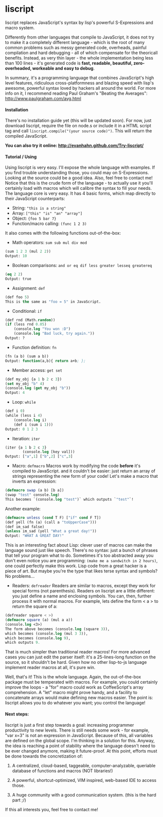 # liscript
liscript replaces JavaScript's syntax by lisp's powerful S-Expressions and macro system.

Differently from other languages that compile to JavaScript, it does not try to make it a completely different language - which is the root of many common problems such as messy generated code, overheads, painful compilation and hard debugging - all of which compensate for the theoricall benefits. Instead, as very thin layer - the whole implementation being less than 100 lines - it's generated code is **fast, readable, beautiful, zero-overheaded, workeable and easy to debug**.

In summary, it's a programming language that combines JavaScript's high level features, ridiculous cross-platformness and blazing speed with lisp's awesome, powerful syntax loved by hackers all around the world. For more info on it, I recommend reading Paul Graham's "Beating the Averages": http://www.paulgraham.com/avg.html

#### Installation
There's no installation guide yet (this will be updated soon). For now, just download liscript, require the file on node.s or include it in a HTML script tag and call `liscript.compile("(your source code)")`. This will return the compiled JavaScript.

**You can also try it online: http://evanhahn.github.com/Try-liscript/**

#### Tutorial / Using
Using liscript is very easy. I'll expose the whole language with examples. If you find trouble understanding those, you could may on S-Expressions. Looking at the source could be a good idea. Also, feel free to contact me! Notice  that this is the crude form of the language - to actually use it you'll certainly load with macros which will calibre the syntax to fill your needs. The language core is very easy. It has 4 basic forms, which map directly to their JavaScript counterparts:
* String: `"this is a string"`
* Array: `["this" "is" "an" "array"]`
* Object: `{foo 5 bar 7}`
* Function/macro calling: `(func 1 2 3)`

It also comes with the following functions out-of-the-box:

* Math operators: `sum sub mul div mod`
```lisp
(sum 1 2 3 (mul 2 2))
Output: 10
```

* Boolean comparisons: `and or eq dif less greater lesseq greatereq`
```lisp
(eq 2 2)
Output: true
```

* Assignment: `def`
```lisp
(def foo 5)
This is the same as "foo = 5" in JavaScript.
```

* Conditional: `if`
```lisp
(def rnd (Math.random))
(if (less rnd 0.05)
	(console.log "You won :D")
	(console.log "Bad luck, try again."))
Output: ?
```

* Function definition: `fn`
```lisp
(fn (a b) (sum a b))
Output: function(a,b){ return a+b; };
```

* Member access: `get set`
```lisp
(def my_obj {a 1 b 2 c 3})
(set my_obj "b" 4)
(console.log (get my_obj "b"))
Output: 4
```

* Loop: `while`
```lisp
(def i 0)
(while (less i 4)
	(console.log i)
	(def i (sum i 1)))
Output: 0 1 2 3
```

* Iteration: `iter`
```lisp
(iter {a 1 b 2 c 3}
		(console.log [key val]))
Output: ["a",1] ["b",2] ["c",3]
```

* Macro: `defmacro`
Macros work by modifying the code **before** it's compiled to JavaScript. and it couldn't be easier: just return an array of strings representing the new form of your code! Let's make a macro that inverts an expression:
```lisp
(defmacro swap (a b) [b a])
(swap "test" console.log)
This becomes `(console.log "test")` which outputs `"test"`!
```
Another example:
```lisp
(defmacro unless (cond T F) ["if" cond F T])
(def yell (fn (a) (call a "toUpperCase")))
(def im_sad false)
(unless im_sad (yell "What a great day!"))
Output: "WHAT A GREAT DAY!"
```
This is an interesting fact about Lisp: clever user of macros can make the language sound just like speech. There's no syntax: just a bunch of phrases that tell your program what to do. Sometimes it's too abstracted away you don't even notice you are programming: `(make me a sandwitch in 2 hours)`, one could perfectly make this work. Lisp code from a great hacker is a piece of art. But maybe you're the type that likes terse syntax and symbols? No problems...

* Readers: `defreader`
Readers are similar to macros, except they work for special forms (not parenthesis). Readers on liscript are a little different: you just define a name and enclosing symbols. You can, then, further process it with normal macros. For example, lets define the form < a > to return the square of a:
```lisp
(defreader square < >)
(defmacro square (a) (mul a a))
(console.log <3>)
The form above becomes (console.log (square 3)),
which becomes (console.log (mul 3 3)),
which becomes (console.log 9),
which outputs 9.
```
That is much simpler than traditional reader macros! For more advanced cases you can just edit the parser itself: it's a 25-lines-long function on the source, so it shouldn't be hard. Given how no other lisp-to-js language implement reader macros at all, it's pure win.

Well, that's it! This is the whole language. Again, the out-of-the-box package must be temperated with macros. For example, you could certainly improve the loops - a "for" macro could work as CoffeeScript's array comprehension. A "let" macro might prove handy, and a facility to concatenate arrays would make defining new macros easier. The point is: liscript allows you to do whatever you want; you control the language!

#### Next steps:
liscript is just a first step towards a goal: increasing programmer productivity to new levels. There is still needs some work - for example, "var x=3" is not an expression in JavaScript. Because of this, all variables are defined on the global scope. I'm thinking in a solution for this. Anyway, the idea is reaching a point of stability where the language doesn't need to be ever changed anymore, making it future-proof. At this point, efforts must be done towards the concretization of:

1. A centralized, cloud-based, taggeable, computer-analyzable, queriable database of functions and macros (NOT libraries!)

2. A powerful, shortcut-optimized, VIM inspired, web-based IDE to access those.

3. A huge community with a good communication system. (this is the hard part ;/)

If this all interests you, feel free to contact me!
